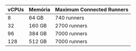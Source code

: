 | vCPUs | Memória | Maximum Connected Runners |
|:----- |:------- |:------------------------- |
| 8     | 64 GB   | 740  runners              |
| 32    | 160 GB  | 2700 runners              |
| 96    | 384 GB  | 7000 runners              |
| 128   | 512 GB  | 7000 runners              |
